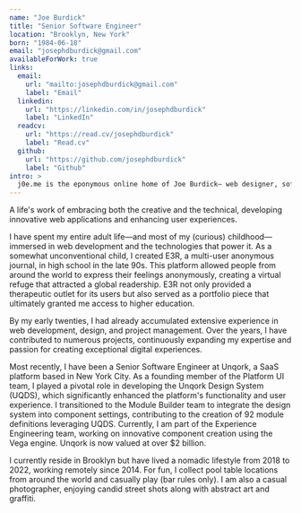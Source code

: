 ```yaml
---
name: "Joe Burdick"
title: "Senior Software Engineer"
location: "Brooklyn, New York"
born: "1984-06-18"
email: "josephdburdick@gmail.com"
availableForWork: true
links:
  email:
    url: "mailto:josephdburdick@gmail.com"
    label: "Email"
  linkedin:
    url: "https://linkedin.com/in/josephdburdick"
    label: "LinkedIn"
  readcv:
    url: "https://read.cv/josephdburdick"
    label: "Read.cv"
  github:
    url: "https://github.com/josephdburdick"
    label: "Github"
intro: >
  j0e.me is the eponymous online home of Joe Burdick— web designer, software engineer, leader, and photographer.
---
```


A life's work of embracing both the creative and the technical, developing innovative web
applications and enhancing user experiences.

I have spent my entire adult life—and most of my (curious) childhood—immersed in web development and
the technologies that power it. As a somewhat unconventional child, I created E3R, a multi-user
anonymous journal, in high school in the late 90s. This platform allowed people from around the
world to express their feelings anonymously, creating a virtual refuge that attracted a
global readership. E3R not only provided a therapeutic outlet for its users but also served as a
portfolio piece that ultimately granted me access to higher education.

By my early twenties, I had already accumulated extensive experience in web development, design,
and project management. Over the years, I have contributed to numerous projects, continuously
expanding my expertise and passion for creating exceptional digital experiences.

Most recently, I have been a Senior Software Engineer at Unqork, a SaaS platform based in New York City.
As a founding member of the Platform UI team, I played a pivotal role in developing the
Unqork Design System (UQDS), which significantly enhanced the platform's functionality and user experience.
I transitioned to the Module Builder team to integrate the design system into component settings,
contributing to the creation of 92 module definitions leveraging UQDS. Currently, I am part of
the Experience Engineering team, working on innovative component creation using the Vega engine.
Unqork is now valued at over $2 billion.

I currently reside in Brooklyn but have lived a nomadic lifestyle from 2018 to 2022,
working remotely since 2014. For fun, I collect pool table locations from around the world
and casually play (bar rules only). I am also a casual photographer, enjoying candid street
shots along with abstract art and graffiti.
